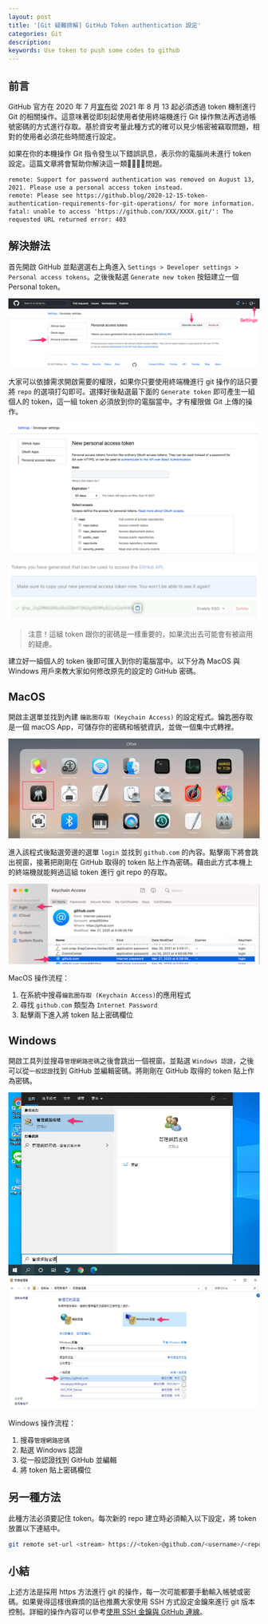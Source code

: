 ```yaml
---
layout: post
title: '[Git 疑難排解] GitHub Token authentication 設定'
categories: Git
description: 
keywords: Use token to push some codes to github
---
```


## 前言
GitHub 官方在 2020 年 7 月[宣布](https://github.blog/2020-12-15-token-authentication-requirements-for-git-operations/)從 2021 年 8 月 13 起必須透過 token 機制進行 Git 的相關操作。這意味著從即刻起使用者使用終端機進行 Git 操作無法再透過帳號密碼的方式進行存取。基於資安考量此種方式的確可以見少帳密被竊取問題，相對的使用者必須花些時間進行設定。

如果在你的本機操作 Git 指令發生以下錯誤訊息，表示你的電腦尚未進行 token 設定。這篇文章將會幫助你解決這一類問題。

```
remote: Support for password authentication was removed on August 13, 2021. Please use a personal access token instead.
remote: Please see https://github.blog/2020-12-15-token-authentication-requirements-for-git-operations/ for more information.
fatal: unable to access 'https://github.com/XXX/XXXX.git/': The requested URL returned error: 403
```

## 解決辦法
首先開啟 GitHub 並點選選右上角進入 `Settings > Developer settings > Personal access tokens`。之後後點選 `Generate new token` 按鈕建立一個 Personal token。

![](/images/posts/git/2021/img1100814-1.png)

大家可以依據需求開啟需要的權限，如果你只要使用終端機進行 git 操作的話只要將 `repo` 的選項打勾即可。選擇好後點選最下面的 `Generate token` 即可產生一組個人的 token，這一組 token 必須放到你的電腦當中。才有權限做 Git 上傳的操作。

![](/images/posts/git/2021/img1100814-2.png)

![](/images/posts/git/2021/img1100814-4.png)

> 注意！這組 token 跟你的密碼是一樣重要的，如果流出去可能會有被盜用的疑慮。


建立好一組個人的 token 後即可匯入到你的電腦當中。以下分為 MacOS 與 Windows 用戶來教大家如何修改原先的設定的 GitHub 密碼。

## MacOS 
開啟主選單並找到內建 `鑰匙圈存取 (Keychain Access)` 的設定程式。鑰匙圈存取是一個 macOS App，可儲存你的密碼和帳號資訊，並做一個集中式轉裡。

![](/images/posts/git/2021/img1100814-3.png)

進入該程式後點選旁邊的選單 `login` 並找到 `github.com` 的內容。點擊兩下將會跳出視窗，接著把剛剛在 GitHub 取得的 token 貼上作為密碼。藉由此方式本機上的終端機就能夠過這組 token 進行 git repo 的存取。

![](/images/posts/git/2021/img1100814-5.png)

MacOS 操作流程：
1. 在系統中搜尋`鑰匙圈存取 (Keychain Access)`的應用程式
2. 尋找 `github.com` 類型為 `Internet Password`
3. 點擊兩下進入將 token 貼上密碼欄位

## Windows
開啟工具列並搜尋`管理網路密碼`之後會跳出一個視窗。並點選 `Windows 認證`，之後可以從`一般認證`找到 GitHub 並編輯密碼。將剛剛在 GitHub 取得的 token 貼上作為密碼。

![](/images/posts/git/2021/img1100814-6.png)
![](/images/posts/git/2021/img1100814-7.png)

Windows 操作流程：
1. 搜尋`管理網路密碼`
2. 點選 Windows 認證
3. 從一般認證找到 GitHub 並編輯
4. 將 token 貼上密碼欄位

## 另一種方法
此種方法必須要記住 token。每次新的 repo 建立時必須輸入以下設定，將 token 放置以下連結中。

```sh
git remote set-url <stream> https://<token>@github.com/<username>/<repo>
```

## 小結
上述方法是採用 https 方法進行 git 的操作，每一次可能都要手動輸入帳號或密碼。如果覺得這樣很麻煩的話也推薦大家使用 SSH 方式設定金鑰來進行 git 版本控制。詳細的操作內容可以參考[使用 SSH 金鑰與 GitHub 連線](https://andy6804tw.github.io/2018/03/22/github-ssh/)。

